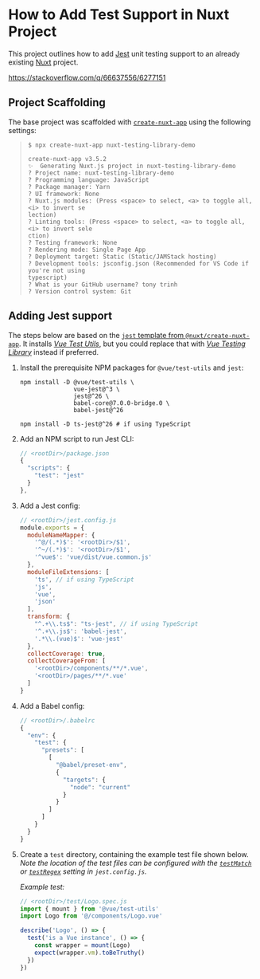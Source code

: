# How to Add Test Support in Nuxt Project

This project outlines how to add [Jest](https://jestjs.io/) unit testing support to an already existing [Nuxt](https://nuxtjs.org/) project.

https://stackoverflow.com/q/66637556/6277151

## Project Scaffolding

The base project was scaffolded with [`create-nuxt-app`](https://nuxtjs.org/docs/2.x/get-started/installation/#using-create-nuxt-app) using the following settings:

>     $ npx create-nuxt-app nuxt-testing-library-demo
>
>     create-nuxt-app v3.5.2
>     ✨  Generating Nuxt.js project in nuxt-testing-library-demo
>     ? Project name: nuxt-testing-library-demo
>     ? Programming language: JavaScript
>     ? Package manager: Yarn
>     ? UI framework: None
>     ? Nuxt.js modules: (Press <space> to select, <a> to toggle all, <i> to invert se
>     lection)
>     ? Linting tools: (Press <space> to select, <a> to toggle all, <i> to invert sele
>     ction)
>     ? Testing framework: None
>     ? Rendering mode: Single Page App
>     ? Deployment target: Static (Static/JAMStack hosting)
>     ? Development tools: jsconfig.json (Recommended for VS Code if you're not using
>     typescript)
>     ? What is your GitHub username? tony trinh
>     ? Version control system: Git

## Adding Jest support

The steps below are based on the [`jest` template from `@nuxt/create-nuxt-app`](https://github.com/nuxt/create-nuxt-app/tree/d00a766/packages/cna-template/template/frameworks/jest). It installs [*Vue Test Utils*](https://vue-test-utils.vuejs.org/), but you could replace that with [*Vue Testing Library*](https://testing-library.com/docs/vue-testing-library/intro/) instead if preferred.

 1. Install the prerequisite NPM packages for `@vue/test-utils` and `jest`:

    ```
    npm install -D @vue/test-utils \
                   vue-jest@^3 \
                   jest@^26 \
                   babel-core@7.0.0-bridge.0 \
                   babel-jest@^26

    npm install -D ts-jest@^26 # if using TypeScript
    ```

 2. Add an NPM script to run Jest CLI:

    ```js
    // <rootDir>/package.json
    {
      "scripts": {
        "test": "jest"
      }
    },
    ```

 3. Add a Jest config:

    ```js
    // <rootDir>/jest.config.js
    module.exports = {
      moduleNameMapper: {
        '^@/(.*)$': '<rootDir>/$1',
        '^~/(.*)$': '<rootDir>/$1',
        '^vue$': 'vue/dist/vue.common.js'
      },
      moduleFileExtensions: [
        'ts', // if using TypeScript
        'js',
        'vue',
        'json'
      ],
      transform: {
        "^.+\\.ts$": "ts-jest", // if using TypeScript
        '^.+\\.js$': 'babel-jest',
        '.*\\.(vue)$': 'vue-jest'
      },
      collectCoverage: true,
      collectCoverageFrom: [
        '<rootDir>/components/**/*.vue',
        '<rootDir>/pages/**/*.vue'
      ]
    }
    ```

  4. Add a Babel config:

     ```js
     // <rootDir>/.babelrc
     {
       "env": {
         "test": {
           "presets": [
             [
               "@babel/preset-env",
               {
                 "targets": {
                   "node": "current"
                 }
               }
             ]
           ]
         }
       }
     }
     ```

  5. Create a `test` directory, containing the example test file shown below. *Note the location of the test files can be configured with the [`testMatch`](https://jestjs.io/docs/configuration#testmatch-arraystring) or [`testRegex`](https://jestjs.io/docs/configuration#testregex-string--arraystring) setting in `jest.config.js`.*

     *Example test:*

     ```js
     // <rootDir>/test/Logo.spec.js
     import { mount } from '@vue/test-utils'
     import Logo from '@/components/Logo.vue'

     describe('Logo', () => {
       test('is a Vue instance', () => {
         const wrapper = mount(Logo)
         expect(wrapper.vm).toBeTruthy()
       })
     })
     ```
